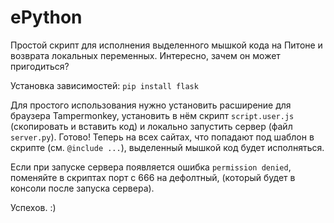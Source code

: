 # ePython
Простой скрипт для исполнения выделенного мышкой кода на Питоне и возврата локальных переменных. Интересно, зачем он может пригодиться?

Установка зависимостей:
```pip install flask```

Для простого использования нужно установить расширение для браузера Tampermonkey, установить в нём скрипт ```script.user.js``` (скопировать и вставить код) и локально запустить сервер (файл ```server.py```). Готово! Теперь на всех сайтах, что попадают под шаблон в скрипте (см. ```@include ...```), выделенный мышкой код будет исполняться.

Если при запуске сервера появляется ошибка ```permission denied```, поменяйте в скриптах порт с 666 на дефолтный, (который будет в консоли после запуска сервера).

Успехов. :)
